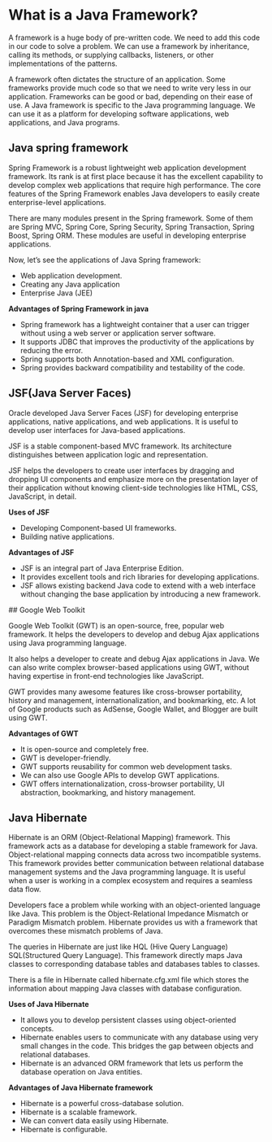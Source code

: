 # What is a Java Framework?
A framework is a huge body of pre-written code. We need to add this code in our code to solve a problem. We can use a framework by inheritance, calling its methods, or supplying callbacks, listeners, or other implementations of the patterns.

A framework often dictates the structure of an application. Some frameworks provide much code so that we need to write very less in our application. Frameworks can be good or bad, depending on their ease of use. A Java framework is specific to the Java programming language. We can use it as a platform for developing software applications, web applications, and Java programs.

## Java spring framework

Spring Framework is a robust lightweight web application development framework. Its rank is at first place because it has the excellent capability to develop complex web applications that require high performance. The core features of the Spring Framework enables Java developers to easily create enterprise-level applications.

There are many modules present in the Spring framework. Some of them are Spring MVC, Spring Core, Spring Security, Spring Transaction, Spring Boost, Spring ORM. These modules are useful in developing enterprise applications.

Now, let’s see the applications of Java Spring framework:

- Web application development.
- Creating any Java application
- Enterprise Java (JEE)

**Advantages of Spring Framework in java**

- Spring framework has a lightweight container that a user can trigger without using a web server or application server software.
- It supports JDBC that improves the productivity of the applications by reducing the error.
- Spring supports both Annotation-based and XML configuration.
- Spring provides backward compatibility and testability of the code.

## JSF(Java Server Faces)

Oracle developed Java Server Faces (JSF) for developing enterprise applications, native applications, and web applications. It is useful to develop user interfaces for Java-based applications.

JSF is a stable component-based MVC framework. Its architecture distinguishes between application logic and representation.

JSF helps the developers to create user interfaces by dragging and dropping UI components and emphasize more on the presentation layer of their application without knowing client-side technologies like HTML, CSS, JavaScript, in detail.

**Uses of JSF**
- Developing Component-based UI frameworks.
- Building native applications.

**Advantages of JSF**
- JSF is an integral part of Java Enterprise Edition.
- It provides excellent tools and rich libraries for developing applications.
- JSF allows existing backend Java code to extend with a web interface without changing the base application by introducing a new framework.

## Google Web Toolkit

Google Web Toolkit (GWT) is an open-source, free, popular web framework. It helps the developers to develop and debug Ajax applications using Java programming language.

It also helps a developer to create and debug Ajax applications in Java. We can also write complex browser-based applications using GWT, without having expertise in front-end technologies like JavaScript.

GWT provides many awesome features like cross-browser portability, history and management, internationalization, and bookmarking, etc. A lot of Google products such as AdSense, Google Wallet, and Blogger are built using GWT.

**Advantages of GWT**
- It is open-source and completely free.
- GWT is developer-friendly.
- GWT supports reusability for common web development tasks.
- We can also use Google APIs to develop GWT applications.
- GWT offers internationalization, cross-browser portability, UI abstraction, bookmarking, and history management.

## Java Hibernate

Hibernate is an ORM (Object-Relational Mapping) framework. This framework acts as a database for developing a stable framework for Java. Object-relational mapping connects data across two incompatible systems. This framework provides better communication between relational database management systems and the Java programming language. It is useful when a user is working in a complex ecosystem and requires a seamless data flow.

Developers face a problem while working with an object-oriented language like Java. This problem is the Object-Relational Impedance Mismatch or Paradigm Mismatch problem. Hibernate provides us with a framework that overcomes these mismatch problems of Java.

The queries in Hibernate are just like HQL (Hive Query Language) SQL(Structured Query Language). This framework directly maps Java classes to corresponding database tables and databases tables to classes.

There is a file in Hibernate called hibernate.cfg.xml file which stores the information about mapping Java classes with database configuration.

**Uses of Java Hibernate**
- It allows you to develop persistent classes using object-oriented concepts.
- Hibernate enables users to communicate with any database using very small changes in the code. This bridges the gap between objects and relational databases.
- Hibernate is an advanced ORM framework that lets us perform the database operation on Java entities.

**Advantages of Java Hibernate framework**
- Hibernate is a powerful cross-database solution.
- Hibernate is a scalable framework.
- We can convert data easily using Hibernate.
- Hibernate is configurable.


